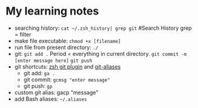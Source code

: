 # My learning notes

 - searching history: `cat ~/.zsh_history| grep git`  #Search History grep = filter
 - make file executable: `chmod +x [filename]`
 - run file from present directory: `./`
 - git: `git add .`  Period = everything in current directory. `git commit -m [enter message here]`  `git push`
 - git shortcuts: [zsh git
   plugin](https://github.com/robbyrussell/oh-my-zsh/wiki/Plugin:git) and [git-aliases](https://github.com/peterhurford/git-aliases.zsh) 
   - git add:  `ga .`
   - git commit: `gcmsg "enter message"`
   - git push: `gp`
 - custom git alias: gacp "message"
 - add Bash aliases: `~/.aliases`






